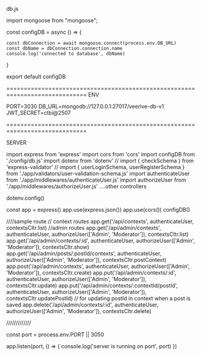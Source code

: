 db.js

import mongoose from "mongoose";

const configDB = async () => {

    const dbConnection = await mongoose.connect(process.env.DB_URL)
    const dbName = dbConnection.connection.name
    console.log('connected to database', dbName)
}

export default configDB

=============================================================================
ENV

PORT=3030
DB_URL=mongodb://127.0.0.1:27017/veerive-db-v1
JWT_SECRET=ctbi@2507

=============================================================================

SERVER 

import express from 'express'
import cors from 'cors'
import configDB from './config/db.js'
import dotenv from 'dotenv'
// import { checkSchema } from 'express-validator'
// import { userLoginSchema, userRegisterSchema } from './app/validators/user-validation-schema.js'
import authenticateUser from './app/middlewares/authenticateUser.js'
import authorizeUser from './app/middlewares/authorizeUser.js'
....other controllers

dotenv.config()

const app = express()
app.use(express.json())
app.use(cors())
configDB()

////sample route
// context routes
app.get('/api/contexts', authenticateUser, contextsCltr.list)
//admin routes
app.get('/api/admin/contexts', authenticateUser, authorizeUser(['Admin', 'Moderator']), contextsCltr.list)
app.get('/api/admin/contexts/:id', authenticateUser, authorizeUser(['Admin', 'Moderator']), contextsCltr.show)
app.get('/api/admin/posts/:postId/contexts', authenticateUser, authorizeUser(['Admin', 'Moderator']), contextsCltr.postContext)
app.post('/api/admin/contexts', authenticateUser, authorizeUser(['Admin', 'Moderator']), contextsCltr.create)
app.put('/api/admin/contexts/:id', authenticateUser, authorizeUser(['Admin', 'Moderator']), contextsCltr.update)
app.put('/api/admin/contexts/:contextId/postId', authenticateUser, authorizeUser(['Admin', 'Moderator']), contextsCltr.updatePostId) // for updating postId in context when a post is saved
app.delete('/api/admin/contexts/:id', authenticateUser, authorizeUser(['Admin', 'Moderator']), contextsCltr.delete)

/////////////

const port = process.env.PORT || 3050

app.listen(port, () => {
    console.log('server is running on port', port)
})